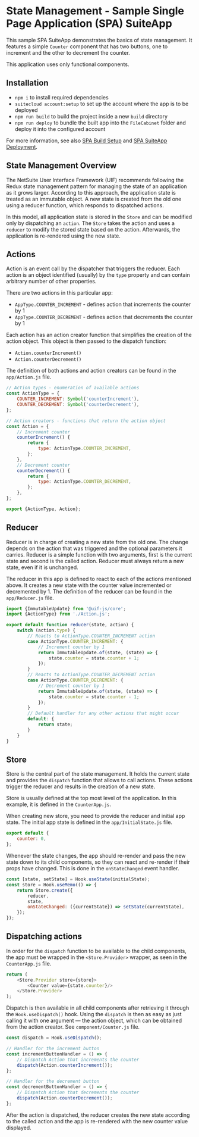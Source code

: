 # State Management - Sample Single Page Application (SPA) SuiteApp

This sample SPA SuiteApp demonstrates the basics of state management. It features a simple `Counter` component
that has two buttons, one to increment and the other to decrement the counter.

This application uses only functional components.

## Installation
+ `npm i` to install required dependencies
+ `suitecloud account:setup` to set up the  account where the app is to be deployed
+ `npm run build` to build the project inside a new `build` directory
+ `npm run deploy` to bundle the built app into the `FileCabinet` folder and deploy it into the configured account

For more information, see also [SPA Build Setup](../README.md#build-setup) and [SPA SuiteApp Deployment](../README.md#suiteapp-deployment).

## State Management Overview

The NetSuite User Interface Framework (UIF) recommends following the Redux state management pattern for managing the state of an application as it grows larger. According to this approach, the application state is treated as an immutable object. A new state is created from the old one using a reducer function, which responds to dispatched actions.

In this model, all application state is stored in the `Store` and can be modified only by dispatching an `action`. The `Store` takes the action and uses a `reducer` to modify the stored state based on the action. Afterwards, the application is re-rendered using the new state.

## Actions

Action is an event call by the dispatcher that triggers the reducer. Each action is an object identified (usually) by
the `type` property and can contain arbitrary number of other properties.

There are two actions in this particular app:

- `AppType.COUNTER_INCREMENT` - defines action that increments the counter by 1
- `AppType.COUNTER_DECREMENT` - defines action that decrements the counter by 1

Each action has an action creator function that simplifies the creation of the action object. This object is then passed to the dispatch function:

- `Action.counterIncrement()`
- `Action.counterDecrement()`

The definition of both actions and action creators can be found in the `app/Action.js` file.

```javascript
// Action types - enumeration of available actions
const ActionType = {
    COUNTER_INCREMENT: Symbol('counterIncrement'),
    COUNTER_DECREMENT: Symbol('counterDecrement'),
};

// Action creators - functions that return the action object
const Action = {
    // Increment counter
    counterIncrement() {
        return {
            type: ActionType.COUNTER_INCREMENT,
        };
    },
    // Decrement counter
    counterDecrement() {
        return {
            type: ActionType.COUNTER_DECREMENT,
        };
    },
};

export {ActionType, Action};
```

## Reducer

Reducer is in charge of creating a new state from the old one. The change depends on the action that was triggered and the optional parameters it carries. Reducer is a simple function with two arguments, first is the current state and second is the called action. Reducer must always return a new state, even if it is unchanged.

The reducer in this app is defined to react to each of the actions mentioned above. It creates a new state with the counter value incremented or decremented by 1. The definition of the reducer can be found in the `app/Reducer.js` file.

```javascript
import {ImmutableUpdate} from '@uif-js/core';
import {ActionType} from './Action.js';

export default function reducer(state, action) {
    switch (action.type) {
        // Reacts to ActionType.COUNTER_INCREMENT action
        case ActionType.COUNTER_INCREMENT: {
            // Increment counter by 1
            return ImmutableUpdate.of(state, (state) => {
                state.counter = state.counter + 1;
            });
        }
        // Reacts to ActionType.COUNTER_DECREMENT action
        case ActionType.COUNTER_DECREMENT: {
            // Decrement counter by 1
            return ImmutableUpdate.of(state, (state) => {
                state.counter = state.counter - 1;
            });
        }
        // Default handler for any other actions that might occur
        default: {
            return state;
        }
    }
}
```

## Store

Store is the central part of the state management. It holds the current state and provides the `dispatch` function that
allows to call actions. These actions trigger the reducer and results in the creation of a new state.

Store is usually defined at the top most level of the application. In this example, it is defined in the `CounterApp.js`.

When creating new store, you need to provide the reducer and initial app state. The initial app state is defined in
the `app/InitialState.js` file.

```javascript
export default {
    counter: 0,
};
```

Whenever the state changes, the app should re-render and pass the new state down to its child components, so they can
react and re-render if their props have changed. This is done in the `onStateChanged` event handler.

```javascript
const [state, setState] = Hook.useState(initialState);
const store = Hook.useMemo(() => {
    return Store.create({
        reducer,
        state,
        onStateChanged: ({currentState}) => setState(currentState),
    });
});
```

## Dispatching actions

In order for the `dispatch` function to be available to the child components, the app must be wrapped in
the `<Store.Provider>` wrapper, as seen in the `CounterApp.js` file.

```javascript
return (
    <Store.Provider store={store}>
        <Counter value={state.counter}/>
    </Store.Provider>
);
```

Dispatch is then available in all child components after retrieving it through the `Hook.useDispatch()` hook. Using
the `dispatch` is then as easy as just calling it with one argument — the action object, which can be obtained from the action creator. See `component/Counter.js` file.

```javascript
const dispatch = Hook.useDispatch();

// Handler for the increment button
const incrementButtonHandler = () => {
    // Dispatch Action that increments the counter
    dispatch(Action.counterIncrement());
};

// Handler for the decrement button
const decrementButtonHandler = () => {
    // Dispatch Action that decrements the counter
    dispatch(Action.counterDecrement());
};
```

After the action is dispatched, the reducer creates the new state according to the called action and the app is re-rendered with the new counter value displayed.
